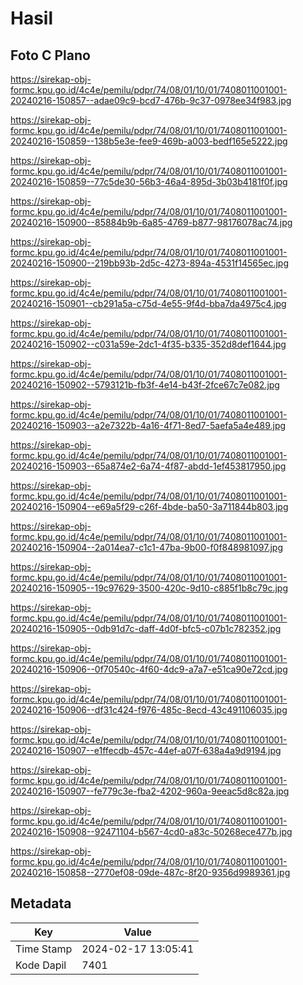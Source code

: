 # Hasil

## Foto C Plano

https://sirekap-obj-formc.kpu.go.id/4c4e/pemilu/pdpr/74/08/01/10/01/7408011001001-20240216-150857--adae09c9-bcd7-476b-9c37-0978ee34f983.jpg

https://sirekap-obj-formc.kpu.go.id/4c4e/pemilu/pdpr/74/08/01/10/01/7408011001001-20240216-150859--138b5e3e-fee9-469b-a003-bedf165e5222.jpg

https://sirekap-obj-formc.kpu.go.id/4c4e/pemilu/pdpr/74/08/01/10/01/7408011001001-20240216-150859--77c5de30-56b3-46a4-895d-3b03b4181f0f.jpg

https://sirekap-obj-formc.kpu.go.id/4c4e/pemilu/pdpr/74/08/01/10/01/7408011001001-20240216-150900--85884b9b-6a85-4769-b877-98176078ac74.jpg

https://sirekap-obj-formc.kpu.go.id/4c4e/pemilu/pdpr/74/08/01/10/01/7408011001001-20240216-150900--219bb93b-2d5c-4273-894a-4531f14565ec.jpg

https://sirekap-obj-formc.kpu.go.id/4c4e/pemilu/pdpr/74/08/01/10/01/7408011001001-20240216-150901--cb291a5a-c75d-4e55-9f4d-bba7da4975c4.jpg

https://sirekap-obj-formc.kpu.go.id/4c4e/pemilu/pdpr/74/08/01/10/01/7408011001001-20240216-150902--c031a59e-2dc1-4f35-b335-352d8def1644.jpg

https://sirekap-obj-formc.kpu.go.id/4c4e/pemilu/pdpr/74/08/01/10/01/7408011001001-20240216-150902--5793121b-fb3f-4e14-b43f-2fce67c7e082.jpg

https://sirekap-obj-formc.kpu.go.id/4c4e/pemilu/pdpr/74/08/01/10/01/7408011001001-20240216-150903--a2e7322b-4a16-4f71-8ed7-5aefa5a4e489.jpg

https://sirekap-obj-formc.kpu.go.id/4c4e/pemilu/pdpr/74/08/01/10/01/7408011001001-20240216-150903--65a874e2-6a74-4f87-abdd-1ef453817950.jpg

https://sirekap-obj-formc.kpu.go.id/4c4e/pemilu/pdpr/74/08/01/10/01/7408011001001-20240216-150904--e69a5f29-c26f-4bde-ba50-3a711844b803.jpg

https://sirekap-obj-formc.kpu.go.id/4c4e/pemilu/pdpr/74/08/01/10/01/7408011001001-20240216-150904--2a014ea7-c1c1-47ba-9b00-f0f848981097.jpg

https://sirekap-obj-formc.kpu.go.id/4c4e/pemilu/pdpr/74/08/01/10/01/7408011001001-20240216-150905--19c97629-3500-420c-9d10-c885f1b8c79c.jpg

https://sirekap-obj-formc.kpu.go.id/4c4e/pemilu/pdpr/74/08/01/10/01/7408011001001-20240216-150905--0db91d7c-daff-4d0f-bfc5-c07b1c782352.jpg

https://sirekap-obj-formc.kpu.go.id/4c4e/pemilu/pdpr/74/08/01/10/01/7408011001001-20240216-150906--0f70540c-4f60-4dc9-a7a7-e51ca90e72cd.jpg

https://sirekap-obj-formc.kpu.go.id/4c4e/pemilu/pdpr/74/08/01/10/01/7408011001001-20240216-150906--df31c424-f976-485c-8ecd-43c491106035.jpg

https://sirekap-obj-formc.kpu.go.id/4c4e/pemilu/pdpr/74/08/01/10/01/7408011001001-20240216-150907--e1ffecdb-457c-44ef-a07f-638a4a9d9194.jpg

https://sirekap-obj-formc.kpu.go.id/4c4e/pemilu/pdpr/74/08/01/10/01/7408011001001-20240216-150907--fe779c3e-fba2-4202-960a-9eeac5d8c82a.jpg

https://sirekap-obj-formc.kpu.go.id/4c4e/pemilu/pdpr/74/08/01/10/01/7408011001001-20240216-150908--92471104-b567-4cd0-a83c-50268ece477b.jpg

https://sirekap-obj-formc.kpu.go.id/4c4e/pemilu/pdpr/74/08/01/10/01/7408011001001-20240216-150858--2770ef08-09de-487c-8f20-9356d9989361.jpg


## Metadata

| Key        | Value               |
| ---------- | ------------------- |
| Time Stamp | 2024-02-17 13:05:41 |
| Kode Dapil | 7401                |



